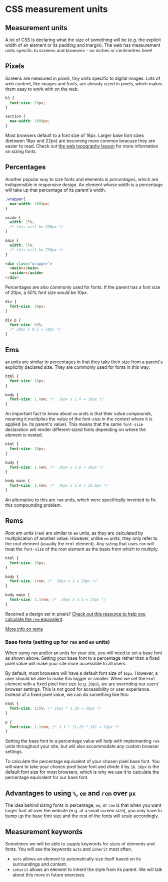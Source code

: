<!-- Student takeaway: -->
<!--Student will be able to:
- Name four ways of sizing in CSS (pixel, percentage, em, rem)
- Identify the utility of sizing text in percentage, em, or rem
- Explain how em and rem are different
- Identify two keyword values for sizing (auto, inherit)
 -->

# CSS measurement units

## Measurement units
A lot of CSS is declaring what the size of something will be (e.g. the explicit width of an element or its padding and margin). The web has measurement units specific to screens and browsers - no inches or centimetres here! 

## Pixels
Screens are measured in _pixels_, tiny units specific to digital images. Lots of web content, like images and fonts, are already sized in pixels, which makes them easy to work with on the web. 

```css
h3 {
  font-size: 20px;
}

section {
  max-width: 1080px;
}
```

Most browsers default to a font size of 16px. Larger base font sizes (between 18px and 22px) are becoming more common beacuse they are easier to read. Check out [the web typography lesson](https://github.com/HackerYou/bootcamp-notes/blob/master/03-css/3.7-web-typography.md#sizing-fonts) for more information on sizing fonts.

## Percentages

Another popular way to size fonts and elements is _percentages_, which are indispensible in responsive design. An element whose width is a percentage will take up that percentage of its parent's width. 

```css
.wrapper{
  max-width: 1000px;
}

aside {
  width: 25%;
  /* this will be 250px */
}

main {
  width: 75%;
  /* this will be 750px */
}
```

```html
<div class="wrapper">
  <main></main>
  <aside></aside>
</div>
```

Percentages are also commonly used for fonts. If the parent has a font size of 20px, a 50% font size would be 10px. 

```css
div {
  font-size: 20px;
}

div p {
  font-size: 50%;
  /* 20px x 0.5 = 10px */
}
```

## Ems

`em` units are similar to percentages in that they take their size from a parent's explicitly declared size. They are commonly used for fonts in this way:

```css
html {
  font-size: 10px;
}

body {
  font-size: 1.6em; /*  10px x 1.6 = 16px */
}
```

An important fact to know about `em` units is that their value _compounds_, meaning it multiplies the value of the font-size in the context where it is applied (ie. its parent's value). This means that the same `font-size` declaration will render different-sized fonts depending on where the element is nested.

```css
html {
  font-size: 10px;
}

body {
  font-size: 1.6em; /*  10px x 1.6 = 16px */
}

body main {
  font-size: 1.6em; /*  16px x 1.6 = 25.6px */
}
```

An alternative to this are `rem` units, which were specifically invented to fix this compounding problem.

## Rems

_Root em units_ (`rem`) are similar to `em` units, as they are calculated by multiplication of another value. However, unlike `em` units, they only refer to the root element (usually the `html` element). Any sizing that uses `rem` will treat the `font-size` of the root element as the basis from which to multiply. 

```css
html {
  font-size: 20px;
}

body {
  font-size: 1rem; /*  20px x 1 = 20px */
}

body main {
  font-size: 1.1rem; /*  20px x 1.1 = 22px */
}
```

Received a design set in pixels? [Check out this resource to help you calculate the `rem` equivalent](https://offroadcode.com/rem-calculator/).

[More info on rems](http://snook.ca/archives/html_and_css/font-size-with-rem)

### Base fonts (setting up for `rem` and `em` units)
When using `rem` and/or `em` units for your site, you will need to set a base font as shown above. Setting your base font to a percentage rather than a fixed pixel value will make your site more accessible to all users.

By default, most browsers will have a default font size of `16px`. However, a user should be able to make this bigger or smaller. When we set the `html` element with a fixed pixel font size (e.g. `20px`), we are overriding our users' browser settings. This is not good for accessibility or user experience. Instead of a fixed pixel value, we can do something like this:

```css
html {
  font-size: 125%; /* 16px * 1.25 = 20px */
}

p {
  font-size: 1.1rem; /* 1.1 * (1.25 * 16) = 22px */
}
```
Setting the base font to a percentage value will help with implementing `rem` units throughout your site, but will also accommodate any custom browser settings.

To calculate the percentage equivalent of your chosen pixel base font. You will want to take your chosen pixel base font and divide it by `16`. `16px`  is the default font size for most browsers, which is why we use it to calculate the percentage equivalent for our base font.


## Advantages to using `%`, `em` and `rem` over `px`

The idea behind sizing fonts in percentage, `em`, or `rem` is that when you want larger font all over the website (e.g. at a small screen size), you only have to bump up the base font size and the rest of the fonts will scale accordingly. 

## Measurement keywords

Sometimes we will be able to supply keywords for sizes of elements and fonts. You will see the keywords `auto` and `inherit` most often.
* `auto` allows an element to automatically size itself based on its surroundings and content.
* `inherit` allows an element to inherit the style from its parent. We will talk about this more in future exercises.


